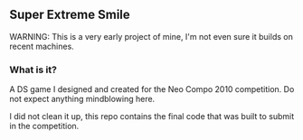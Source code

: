 ## Super Extreme Smile

WARNING: This is a very early project of mine, I'm not even sure it builds on recent machines.

### What is it?

A DS game I designed and created for the Neo Compo 2010 competition. Do not expect anything mindblowing here.

I did not clean it up, this repo contains the final code that was built to submit in the competition.